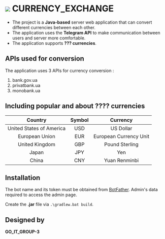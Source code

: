 # ![](https://i.imgur.com/7MjyOo2.jpg) CURRENCY_EXCHANGE

- The project is a **Java-based** server web application that can convert different currencies between each other.
- The application uses the **Telegram API** to make communication between users and server more comfortable.
- The application supports **??? currencies**.

## APIs used for conversion
The application uses 3 APIs for currency conversion :
1. bank.gov.ua
2. privatbank.ua
3. monobank.ua


## Including popular and about ???? currencies

| Country | Symbol | Currency |
|:-------:|:----------:|:--------:|
|United States of America|USD|US Dollar|
|European Union|EUR|European Currency Unit|
|United Kingdom|GBP|Pound Sterling|
|Japan|JPY|Yen|
|China|CNY|Yuan Renminbi|


## Installation

The bot name and its token must be obtained from [BotFather](https://telegram.me/BotFather). Admin's data required to access the admin page.

Create the **.jar** file via `.\gradlew.bat build`.


## Designed by

**GO_IT_GROUP-3**